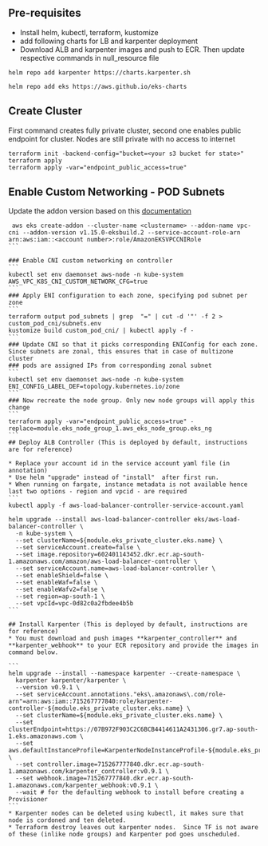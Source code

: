 ## Pre-requisites
*  Install helm, kubectl, terraform, kustomize
*  add following charts for LB and karpenter deployment
*  Download ALB and karpenter images and push to ECR. Then update respective commands in null_resource file 
```  
helm repo add karpenter https://charts.karpenter.sh 

helm repo add eks https://aws.github.io/eks-charts
```
## Create Cluster
First command creates fully private cluster, second one enables public endpoint for cluster. 
Nodes are still private with no access to internet
```
terraform init -backend-config="bucket=<your s3 bucket for state>"
terraform apply
terraform apply -var="endpoint_public_access=true"
```
## Enable Custom Networking - POD Subnets


Update the addon version based on this [documentation](https://docs.aws.amazon.com/eks/latest/userguide/managing-vpc-cni.html)

``````
 aws eks create-addon --cluster-name <clustername> --addon-name vpc-cni --addon-version v1.15.0-eksbuild.2 --service-account-role-arn arn:aws:iam::<account number>:role/AmazonEKSVPCCNIRole
```

### Enable CNI custom networking on controller
```
kubectl set env daemonset aws-node -n kube-system AWS_VPC_K8S_CNI_CUSTOM_NETWORK_CFG=true
```
### Apply ENI configuration to each zone, specifying pod subnet per zone
```
terraform output pod_subnets | grep  "=" | cut -d '"' -f 2 > custom_pod_cni/subnets.env
kustomize build custom_pod_cni/ | kubectl apply -f - 
```
### Update CNI so that it picks corresponding ENIConfig for each zone. Since subnets are zonal, this ensures that in case of multizone cluster
### pods are assigned IPs from corresponding zonal subnet
```
kubectl set env daemonset aws-node -n kube-system ENI_CONFIG_LABEL_DEF=topology.kubernetes.io/zone
```
### Now recreate the node group. Only new node groups will apply this change
```
terraform apply -var="endpoint_public_access=true" -replace=module.eks_node_group_1.aws_eks_node_group.eks_ng
```
## Deploy ALB Controller (This is deployed by default, instructions are for reference)

* Replace your account id in the service account yaml file (in annotation)
* Use helm "upgrade" instead of "install"  after first run.
* When running on fargate, instance metadata is not available hence last two options - region and vpcid - are required
```
kubectl apply -f aws-load-balancer-controller-service-account.yaml

helm upgrade --install aws-load-balancer-controller eks/aws-load-balancer-controller \
  -n kube-system \
  --set clusterName=${module.eks_private_cluster.eks.name} \
  --set serviceAccount.create=false \
  --set image.repository=602401143452.dkr.ecr.ap-south-1.amazonaws.com/amazon/aws-load-balancer-controller \
  --set serviceAccount.name=aws-load-balancer-controller \
  --set enableShield=false \
  --set enableWaf=false \
  --set enableWafv2=false \
  --set region=ap-south-1 \
  --set vpcId=vpc-0d82c0a2fbdee4b5b
```

## Install Karpenter (This is deployed by default, instructions are for reference)
* You must download and push images **karpenter_controller** and **karpenter_webhook** to your ECR repository and provide the images in 
command below. 

```
helm upgrade --install --namespace karpenter --create-namespace \
  karpenter karpenter/karpenter \
  --version v0.9.1 \
  --set serviceAccount.annotations."eks\.amazonaws\.com/role-arn"=arn:aws:iam::715267777840:role/karpenter-controller-${module.eks_private_cluster.eks.name} \
  --set clusterName=${module.eks_private_cluster.eks.name} \
  --set clusterEndpoint=https://07B972F903C2C6BCB4414611A2431306.gr7.ap-south-1.eks.amazonaws.com \
  --set aws.defaultInstanceProfile=KarpenterNodeInstanceProfile-${module.eks_private_cluster.eks.name} \
  --set controller.image=715267777840.dkr.ecr.ap-south-1.amazonaws.com/karpenter_controller:v0.9.1 \
  --set webhook.image=715267777840.dkr.ecr.ap-south-1.amazonaws.com/karpenter_webhook:v0.9.1 \
  --wait # for the defaulting webhook to install before creating a Provisioner
```
* Karpenter nodes can be deleted using kubectl, it makes sure that node is cordoned and ten deleted.
* Terraform destroy leaves out karpenter nodes.  Since TF is not aware of these (inlike node groups) and Karpenter pod goes unscheduled. 
